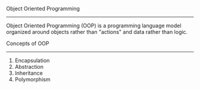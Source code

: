Object Oriented Programming
________________________________
Object Oriented Programming (OOP) is a programming language model organized around objects rather than "actions" and data rather than logic.

Concepts of OOP
__________________
1. Encapsulation
2. Abstraction
3. Inheritance
4. Polymorphism